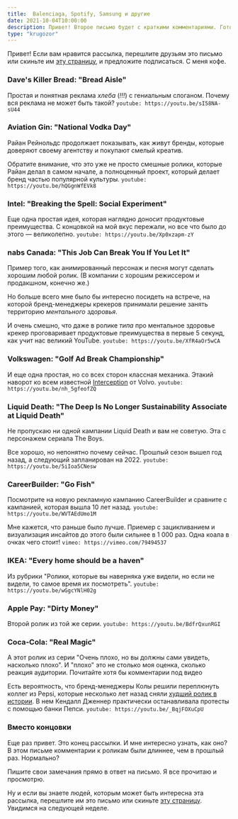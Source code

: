 ```yaml
---
title: 	Balenciaga, Spotify, Samsung и другие
date: 2021-10-04T10:00:00
description: Привет! Второе письмо будет с краткими комментариями. Готовы? Поехали.
type: "krugozor"
---
```

Привет! Если вам нравится рассылка, перешлите друзьям это письмо или скиньте им [эту страницу](https://read.martyuk.com/subscribe/), и предложите подписаться. С меня кофе.

### Dave's Killer Bread: "Bread Aisle"
Простая и понятная реклама _хлеба_ (_!!!_) с гениальным слоганом. Почему вся реклама не может быть такой?
`youtube: https://youtu.be/sI58NA-sU44`

### Aviation Gin: "National Vodka Day"
Райан Рейнольдс продолжает показывать, как живут бренды, которые доверяют своему агентству и покупают смелый креатив.

Обратите внимание, что это уже не просто смешные ролики, которые Райан делал в самом начале, а полноценный проект, который делает бренд частью популярной культуры.
`youtube: https://youtu.be/hQGgnWfEVk8`

### Intel: "Breaking the Spell: Social Experiment"
Еще одна простая идея, которая наглядно доносит продуктовые преимущества. С концовкой на мой вкус пережали, но все что было до этого — великолепно.
`youtube: https://youtu.be/Xp0xzapm-zY`

### nabs Canada: "This Job Can Break You If You Let It"
Пример того, как анимированный персонаж и песня могут сделать хорошим любой ролик. (В компании с хорошим режиссером и продакшном, конечно же.)

Но больше всего мне было бы интересно посидеть на встрече, на которой бренд-менеджеры крекеров принимали решение занять территорию _ментального здоровья_.

И очень смешно, что даже в ролике _типа_ про ментальное здоровье крекер проговаривает продуктовые преимущества в первые 5 секунд, как учит нас великий YouTube.
`youtube: https://youtu.be/XfR4aOr5wCA`

### Volkswagen: "Golf Ad Break Championship"
И еще одна простая, но со всех сторон классная механика. Этакий наворот ко всем известной [Interception](https://youtu.be/mnNfSgMf78Q) от Volvo.
`youtube: https://youtu.be/nh_5gfeofZQ`

### Liquid Death: "The Deep Is No Longer Sustainability Associate at Liquid Death"
Не пропускаю ни одной кампании Liquid Death и вам не советую. Эта с персонажем сериала The Boys.

Все хорошо, но непонятно почему сейчас. Прошлый сезон вышел год назад, а следующий запланирован на 2022.
`youtube: https://youtu.be/5iIoa5CNesw`

### CareerBuilder: "Go Fish"
Посмотрите на новую рекламную кампанию CareerBuilder и сравните с кампанией, которая вышла 10 лет назад.
`youtube: https://youtu.be/WVTAEdUmo1M`

Мне кажется, что раньше было лучше. Приемер с зацикливанием и визуализация инсайтов до этого были сильнее в 1 000 раз. Одна коала в очках чего стоит!
`vimeo: https://vimeo.com/79494537`

### IKEA: "Every home should be a haven"
Из рубрики "Ролики, которые вы наверняка уже видели, но если не видели, то самое время их посмотреть".
`youtube: https://youtu.be/wGgcYNlH02g`

### Apple Pay: "Dirty Money"
Второй ролик из той же серии.
`youtube: https://youtu.be/BdfrQxunRGI`

### Coca-Cola: "Real Magic"
А этот ролик из серии "Очень плохо, но вы должны сами увидеть, насколько плохо". И "плохо" это не столько моя оценка, сколько реакция аудитории. Почитайте хотя бы комментарии под видео

Есть вероятность, что бренд-менеджеры Колы решили переплюнуть коллег из Pepsi, которые несколько лет назад сняли [худший ролик в истории](https://youtu.be/bTivpgMkGKA). В нем Кендалл Дженнер практически останавливала протесты с помощью банки Пепси.
`youtube: https://youtu.be/_BqjFOXuCpU`

### Вместо концовки
Еще раз привет. Это конец рассылки. И мне интересно узнать, как оно? В этом письме комментарии к роликам были длиннее, чем в прошлый раз. Нормально?

Пишите свои замечания прямо в ответ на письмо. Я все прочитаю и просмотрю.

Ну и если вы знаете людей, которым может быть интересна эта рассылка, перешлите им это письмо или скиньте [эту страницу](https://read.martyuk.com/subscribe/). Увидимся на следующей неделе.